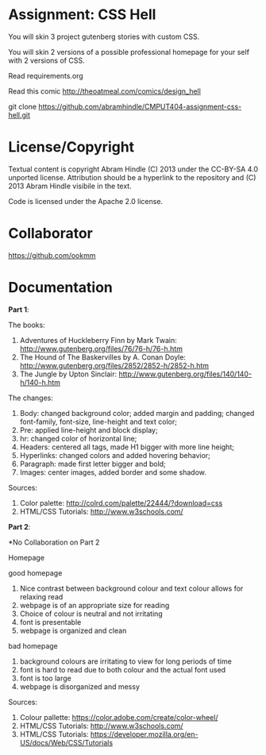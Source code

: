 Assignment: CSS Hell
====================

You will skin 3 project gutenberg stories with custom CSS.

You will skin 2 versions of a possible professional homepage for your
self with 2 versions of CSS.

Read requirements.org

Read this comic http://theoatmeal.com/comics/design_hell

git clone https://github.com/abramhindle/CMPUT404-assignment-css-hell.git

License/Copyright
=================

Textual content is copyright Abram Hindle (C) 2013 under the CC-BY-SA
4.0 unported license. Attribution should be a hyperlink to the
repository and (C) 2013 Abram Hindle visibile in the text.

Code is licensed under the Apache 2.0 license.


Collaborator
============

https://github.com/ookmm


Documentation
=============

**Part 1**:

The books:

1. Adventures of Huckleberry Finn by Mark Twain: http://www.gutenberg.org/files/76/76-h/76-h.htm
2. The Hound of The Baskervilles by A. Conan Doyle: http://www.gutenberg.org/files/2852/2852-h/2852-h.htm
3. The Jungle by Upton Sinclair: http://www.gutenberg.org/files/140/140-h/140-h.htm

The changes:

1. Body: changed background color; added margin and padding; changed font-family, font-size, line-height and text color;
2. Pre: applied line-height and block display;
3. hr: changed color of horizontal line;
4. Headers: centered all tags, made H1 bigger with more line height;
5. Hyperlinks: changed colors and added hovering behavior;
6. Paragraph: made first letter bigger and bold;
7. Images: center images, added border and some shadow.

Sources:

1. Color palette: http://colrd.com/palette/22444/?download=css
2. HTML/CSS Tutorials: http://www.w3schools.com/






**Part 2**:

*No Collaboration on Part 2

Homepage

good homepage 

1. Nice contrast between background colour and text colour allows for relaxing read
2. webpage is of an appropriate size for reading
3. Choice of colour is neutral and not irritating
4. font is presentable 
5. webpage is organized and clean


bad homepage

1. background colours are irritating to view for long periods of time
2. font is hard to read due to both colour and the actual font used
3. font is too large
4. webpage is disorganized and messy

Sources:

1. Colour pallette: https://color.adobe.com/create/color-wheel/
2. HTML/CSS Tutorials: http://www.w3schools.com/
3. HTML/CSS Tutorials: https://developer.mozilla.org/en-US/docs/Web/CSS/Tutorials


